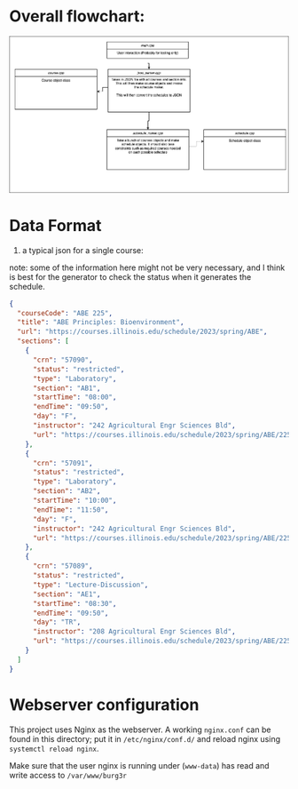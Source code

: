 # Overall flowchart:

![Flowchart](https://github.com/CS222-UIUC/course-project-team-burg3r/raw/master/backend/CPPFunction.png)

# Data Format

1.  a typical json for a single course:

note: some of the information here might not be very necessary, and I think is best for the generator to check the status when it generates the schedule.

```json
{
  "courseCode": "ABE 225",
  "title": "ABE Principles: Bioenvironment",
  "url": "https://courses.illinois.edu/schedule/2023/spring/ABE",
  "sections": [
    {
      "crn": "57090",
      "status": "restricted",
      "type": "Laboratory",
      "section": "AB1",
      "startTime": "08:00",
      "endTime": "09:50",
      "day": "F",
      "instructor": "242 Agricultural Engr Sciences Bld",
      "url": "https://courses.illinois.edu/schedule/2023/spring/ABE/225"
    },
    {
      "crn": "57091",
      "status": "restricted",
      "type": "Laboratory",
      "section": "AB2",
      "startTime": "10:00",
      "endTime": "11:50",
      "day": "F",
      "instructor": "242 Agricultural Engr Sciences Bld",
      "url": "https://courses.illinois.edu/schedule/2023/spring/ABE/225"
    },
    {
      "crn": "57089",
      "status": "restricted",
      "type": "Lecture-Discussion",
      "section": "AE1",
      "startTime": "08:30",
      "endTime": "09:50",
      "day": "TR",
      "instructor": "208 Agricultural Engr Sciences Bld",
      "url": "https://courses.illinois.edu/schedule/2023/spring/ABE/225"
    }
  ]
}
```

# Webserver configuration

This project uses Nginx as the webserver. A working `nginx.conf` can be found in this directory; put it in `/etc/nginx/conf.d/` and reload nginx using `systemctl reload nginx`.

Make sure that the user nginx is running under (`www-data`) has read and write access to `/var/www/burg3r`
